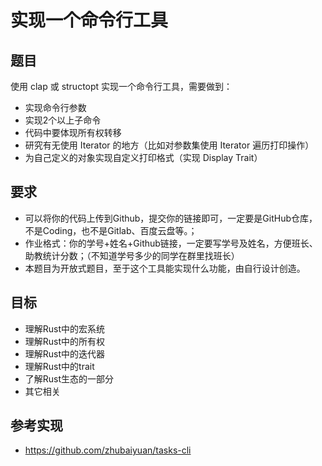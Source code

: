 # 实现一个命令行工具
## 题目
使用 clap 或 structopt 实现一个命令行工具，需要做到：
* 实现命令行参数
* 实现2个以上子命令
* 代码中要体现所有权转移
* 研究有无使用 Iterator 的地方（比如对参数集使用 Iterator 遍历打印操作）
* 为自己定义的对象实现自定义打印格式（实现 Display Trait）


## 要求
* 可以将你的代码上传到Github，提交你的链接即可，一定要是GitHub仓库，不是Coding，也不是Gitlab、百度云盘等。；
* 作业格式：你的学号+姓名+Github链接，一定要写学号及姓名，方便班长、助教统计分数；（不知道学号多少的同学在群里找班长）
* 本题目为开放式题目，至于这个工具能实现什么功能，由自行设计创造。


## 目标
* 理解Rust中的宏系统
* 理解Rust中的所有权
* 理解Rust中的迭代器
* 理解Rust中的trait
* 了解Rust生态的一部分
* 其它相关


## 参考实现
* https://github.com/zhubaiyuan/tasks-cli

